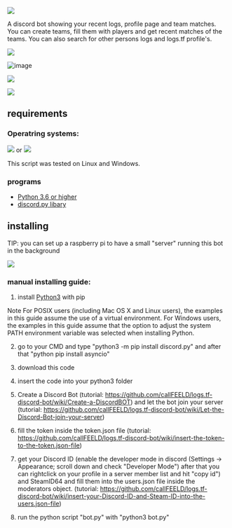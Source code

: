 ![](https://image.jimcdn.com/app/cms/image/transf/none/path/s7a796ecadbf7bd45/image/i971200078c801228/version/1518474229/image.png)

A discord bot showing your recent logs, profile page and team matches. You can create teams, fill them with players and get recent matches of the teams. You can also search for other persons logs and logs.tf profile's.

[![](https://image.jimcdn.com/app/cms/image/transf/dimension=234x10000:format=png/path/s7a796ecadbf7bd45/image/i0cec09af71753cd0/version/1518475074/image.png)](https://callfeeld.jimdo.com/logs-tf-discord-bot/commands/)

![image](https://image.jimcdn.com/app/cms/image/transf/dimension=441x10000:format=png/path/s7a796ecadbf7bd45/image/i81d0cdc47ad5fe02/version/1514911419/image.png)

[![](https://image.jimcdn.com/app/cms/image/transf/dimension=230x10000:format=png/path/s7a796ecadbf7bd45/image/i9e494036347e1de1/version/1518475106/image.png)](https://github.com/callFEELD/logs.tf-discord-bot/wiki)

[![](https://image.jimcdn.com/app/cms/image/transf/dimension=225x10000:format=png/path/s7a796ecadbf7bd45/image/i49fc7bd83a4ac903/version/1518475082/image.png)](https://callfeeld.jimdo.com/logs-tf-discord-bot/)



## requirements
### Operatring systems:
![](https://cdn1.iconfinder.com/data/icons/logos-brands-1/24/logo_brand_brands_logos_microsoft_windows-48.png)
or
![](https://cdn1.iconfinder.com/data/icons/logos-brands-1/24/logo_brand_brands_logos_linux-48.png)

This script was tested on Linux and Windows.
### programs
- [Python 3.6 or higher](https://www.python.org/)
- [discord.py libary](https://github.com/Rapptz/discord.py)



## installing
TIP: you can set up a raspberry pi to have a small "server" running this bot in the background

[![](https://image.jimcdn.com/app/cms/image/transf/dimension=230x10000:format=png/path/s7a796ecadbf7bd45/image/i830d15d81ecbc750/version/1518475078/image.png)](https://callfeeld.jimdo.com/logs-tf-discord-bot/install-guide-linux/)

### manual installing guide:
1. install [Python3](https://www.python.org/downloads/) with pip

Note For POSIX users (including Mac OS X and Linux users), the examples in this guide assume the use of a virtual environment.
For Windows users, the examples in this guide assume that the option to adjust the system PATH environment variable was selected when installing Python.

2. go to your CMD and type "python3 -m pip install discord.py" and after that "python pip install asyncio"

3. download this code

4. insert the code into your python3 folder

5. Create a Discord Bot (tutorial: https://github.com/callFEELD/logs.tf-discord-bot/wiki/Create-a-DiscordBOT) and let the bot join your server (tutorial: https://github.com/callFEELD/logs.tf-discord-bot/wiki/Let-the-Discord-Bot-join-your-server)

6. fill the token inside the token.json file (tutorial: https://github.com/callFEELD/logs.tf-discord-bot/wiki/insert-the-token-to-the-token.json-file)

7. get your Discord ID (enable the developer mode in discord (Settings -> Appearance; scroll down and check "Developer Mode") after that you can rightclick on your profile in a server member list and hit "copy id") and SteamID64 and fill them into the users.json file inside the moderators object. (tutorial: https://github.com/callFEELD/logs.tf-discord-bot/wiki/insert-your-Discord-ID-and-Steam-ID-into-the-users.json-file)

8. run the python script "bot.py" with "python3 bot.py"
